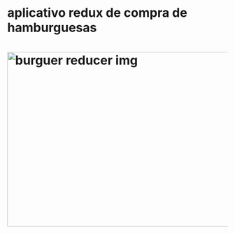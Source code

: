 <h1> aplicativo redux de compra de hamburguesas <h1/>
<a href="https://hamburguer-buy-redux-refactor.vercel.app" target="blank">
<img align="center" src="https://res.cloudinary.com/dzjytwhrg/image/upload/v1669655082/workshopfinal4_kki2zu.png" alt="burguer reducer img" height="400" width="800" />  
 </a>
